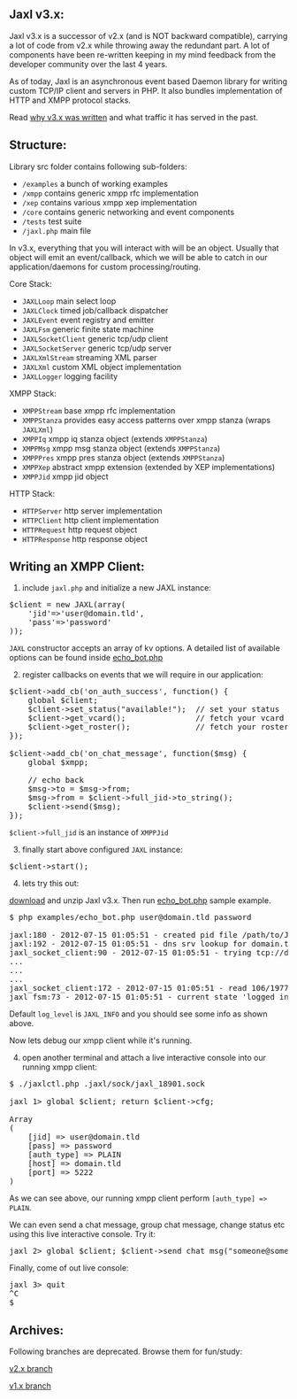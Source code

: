 Jaxl v3.x:
-----------
Jaxl v3.x is a successor of v2.x (and is NOT backward compatible), 
carrying a lot of code from v2.x while throwing away the redundant part.
A lot of components have been re-written keeping in my mind feedback from
the developer community over the last 4 years.

As of today, Jaxl is an asynchronous event based Daemon library for 
writing custom TCP/IP client and servers in PHP. It also bundles 
implementation of HTTP and XMPP protocol stacks.

Read [why v3.x was written](https://groups.google.com/d/msg/jaxl/hjARH6oQEQo/vQ3RP5O5dLUJ) 
and what traffic it has served in the past.

Structure:
----------
Library src folder contains following sub-folders:

* `/examples`       a bunch of working examples
* `/xmpp`           contains generic xmpp rfc implementation
* `/xep`            contains various xmpp xep implementation
* `/core`           contains generic networking and event components
* `/tests`          test suite
* `/jaxl.php`       main file

In v3.x, everything that you will interact with will be an object. Usually 
that object will emit an event/callback, which we will be able to catch
in our application/daemons for custom processing/routing.

Core Stack:

* `JAXLLoop`            main select loop
* `JAXLClock`           timed job/callback dispatcher
* `JAXLEvent`           event registry and emitter
* `JAXLFsm`             generic finite state machine
* `JAXLSocketClient`    generic tcp/udp client
* `JAXLSocketServer`    generic tcp/udp server
* `JAXLXmlStream`       streaming XML parser
* `JAXLXml`             custom XML object implementation
* `JAXLLogger`          logging facility

XMPP Stack:

* `XMPPStream`          base xmpp rfc implementation
* `XMPPStanza`          provides easy access patterns over xmpp stanza (wraps `JAXLXml`)
* `XMPPIq`              xmpp iq stanza object (extends `XMPPStanza`)
* `XMPPMsg`             xmpp msg stanza object (extends `XMPPStanza`)
* `XMPPPres`            xmpp pres stanza object (extends `XMPPStanza`)
* `XMPPXep`             abstract xmpp extension (extended by XEP implementations)
* `XMPPJid`             xmpp jid object

HTTP Stack:

* `HTTPServer`          http server implementation
* `HTTPClient`          http client implementation
* `HTTPRequest`         http request object
* `HTTPResponse`        http response object

Writing an XMPP Client:
------------------------
1) include `jaxl.php` and initialize a new JAXL instance:

<pre>
$client = new JAXL(array(
    'jid'=>'user@domain.tld', 
    'pass'=>'password'
));
</pre>

`JAXL` constructor accepts an array of kv options. A detailed 
list of available options can be found inside [echo_bot.php](https://github.com/abhinavsingh/JAXL/blob/v3.x/examples/echo_bot.php)

2) register callbacks on events that we will require in our application:

<pre>
$client->add_cb('on_auth_success', function() {
	global $client;
	$client->set_status("available!");  // set your status
	$client->get_vcard();               // fetch your vcard
	$client->get_roster();              // fetch your roster list
});

$client->add_cb('on_chat_message', function($msg) {
	global $xmpp;
	
	// echo back
	$msg->to = $msg->from;
	$msg->from = $client->full_jid->to_string();
	$client->send($msg);
});
</pre>

`$client->full_jid` is an instance of `XMPPJid`

3) finally start above configured `JAXL` instance:

<pre>
$client->start();
</pre>

4) lets try this out:

[download](https://github.com/abhinavsingh/JAXL/tarball/v3.x) and unzip Jaxl v3.x. Then run [echo_bot.php](https://github.com/abhinavsingh/JAXL/blob/v3.x/examples/echo_bot.php) sample example.

<pre>
$ php examples/echo_bot.php user@domain.tld password

jaxl:180 - 2012-07-15 01:05:51 - created pid file /path/to/JAXL/.jaxl/run/jaxl_18901.pid
jaxl:192 - 2012-07-15 01:05:51 - dns srv lookup for domain.tld
jaxl_socket_client:90 - 2012-07-15 01:05:51 - trying tcp://domain.tld:5222
...
...
...
jaxl_socket_client:172 - 2012-07-15 01:05:51 - read 106/1977 of data
jaxl_fsm:73 - 2012-07-15 01:05:51 - current state 'logged_in'
</pre>

Default `log_level` is `JAXL_INFO` and you should see some info as shown above.

Now lets debug our xmpp client while it's running.

4) open another terminal and attach a live interactive console into our running xmpp client:

<pre>
$ ./jaxlctl.php .jaxl/sock/jaxl_18901.sock 

jaxl 1> global $client; return $client->cfg;

Array
(
    [jid] => user@domain.tld
    [pass] => password
    [auth_type] => PLAIN
    [host] => domain.tld
    [port] => 5222
)
</pre>

As we can see above, our running xmpp client perform `[auth_type] => PLAIN`.

We can even send a chat message, group chat message, change status etc using this
live interactive console. Try it:

<pre>
jaxl 2> global $client; $client->send_chat_msg("someone@somewhere.com", "hello buddy");
</pre>

Finally, come of out live console:

<pre>
jaxl 3> quit
^C
$ 
</pre>

Archives:
---------
Following branches are deprecated. Browse them for fun/study:

[v2.x branch](https://github.com/abhinavsingh/JAXL/tree/master)

[v1.x branch](http://code.google.com/p/jaxl/source/browse/#svn%2Ftrunk)
